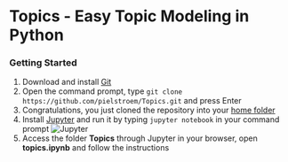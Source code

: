 # Topics - Easy Topic Modeling in Python #

### Getting Started
1. Download and install [Git](https://git-scm.com/book/en/v2/Getting-Started-Installing-Git)
2. Open the command prompt, type `git clone https://github.com/pielstroem/Topics.git` and press Enter
3. Congratulations, you just cloned the repository into your [home folder](https://en.wikipedia.org/wiki/Home_directory)
4. Install [Jupyter](http://jupyter.readthedocs.io/en/latest/install.html) and run it by typing `jupyter notebook` in your command prompt
![Jupyter](http://fs5.directupload.net/images/160530/4xjf9mnt.png)
5. Access the folder **Topics** through Jupyter in your browser, open **topics.ipynb** and follow the instructions
